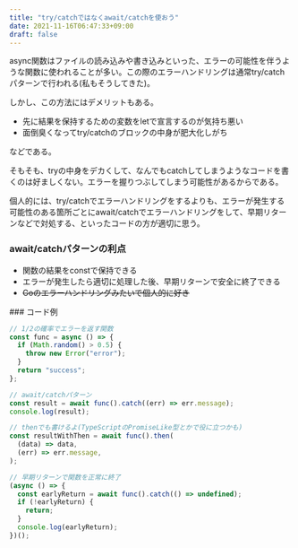 ```yaml
---
title: "try/catchではなくawait/catchを使おう"
date: 2021-11-16T06:47:33+09:00
draft: false
---
```


async関数はファイルの読み込みや書き込みといった、エラーの可能性を伴うような関数に使われることが多い。この際のエラーハンドリングは通常try/catchパターンで行われる(私もそうしてきた)。

しかし、この方法にはデメリットもある。

- 先に結果を保持するための変数をletで宣言するのが気持ち悪い
- 面倒臭くなってtry/catchのブロックの中身が肥大化しがち

などである。

そもそも、tryの中身をデカくして、なんでもcatchしてしまうようなコードを書くのは好ましくない。エラーを握りつぶしてしまう可能性があるからである。

個人的には、try/catchでエラーハンドリングをするよりも、エラーが発生する可能性のある箇所ごとにawait/catchでエラーハンドリングをして、早期リターンなどで対処する、といったコードの方が適切に思う。

### await/catchパターンの利点

- 関数の結果をconstで保持できる
- エラーが発生したら適切に処理した後、早期リターンで安全に終了できる
- <s>Goのエラーハンドリングみたいで個人的に好き
</s>
### コード例

```javascript
// 1/2の確率でエラーを返す関数
const func = async () => {
  if (Math.random() > 0.5) {
    throw new Error("error");
  }
  return "success";
};

// await/catchパターン
const result = await func().catch((err) => err.message);
console.log(result);

// thenでも書けるよ(TypeScriptのPromiseLike型とかで役に立つかも)
const resultWithThen = await func().then(
  (data) => data,
  (err) => err.message,
);

// 早期リターンで関数を正常に終了
(async () => {
  const earlyReturn = await func().catch(() => undefined);
  if (!earlyReturn) {
    return;
  }
  console.log(earlyReturn);
})();
```
